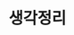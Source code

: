 ---
toc: true
layout: post
categories: [markdown, bookreview, self-development]
title: 생각정리
description: 글자 그대로 생각정리
---